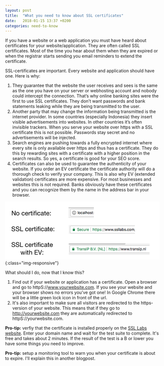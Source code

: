```yaml
---
layout: post
title:  "What you need to know about SSL certificates"
date:   2018-01-15 13:37 +0200
categories: need-to-know
---
```


If you have a website or a web application you must have heard about
certificates for your website/application. They are often called
SSL certificates. Most of the time you hear about them when they are expired or
when the registrar starts sending you email reminders to extend the certificate.

SSL-certificates are important. Every website and application should have one.
Here is why:

1. They guarantee that the website the user receives and sees is the same as the
   one you have on your server or webhosting account and nobody could intercept
   the connection. That’s why online banking sites were the first to use
   SSL certificates. They don’t want passwords and bank statements leaking while
   they are being transmitted to the user.
2. Another party that may change the information being transmitted is the
   internet provider. In some countries (especially Indonesia) they insert
   visible advertisements into websites. In other countries it’s often invisible
   trackers. When you serve your website over https with a SSL certificate this
   is not possible.  Passwords stay secret and no advertisements will be injected.
3. Search engines are pushing towards a fully encrypted internet where every
   site is only available over https and thus has a certificate. They do
   this by rewarding sites with a certificate with a higher position in the
   search results. So yes, a certificate is good for your SEO score.
4. Certificates can also be used to guarantee the authenticity of your website.
   If you order an EV certificate the certificate authority will do a thorough
   check to verify your company. This is also why EV (extended validation)
   certificates are more expensive. For most businesses and websites this is not
   required. Banks obviously have these certificates and you can recognize them
   by the name in the address bar in your browser.

![Different types](/assets/certificates.png){:class="img-responsive"}

What should I do, now that I know this?

1. Find out if your website or application has a certificate. Open a browser and go to
httpS://www.yourwebsite.com. If you see your website and your browser shows no
errors you’ve got one! In Google Chrome there will be a little green lock icon in
front of the url.
2. It's also important to make sure all visitors are redirected to the
   https-version of your website. This means that if they go to
   http://yourwebsite.com they are automatically redirected to
   httpS://yourwebsite.com.

**Pro-tip:** verfiy that the certificate is installed properly on the [SSL Labs
website](https://www.ssllabs.com/ssltest/). Enter your domain name and wait for
the test suite to complete. It's free and takes about 2 minutes. If the result
of the test is a B or lower you have some things you need to improve.

**Pro-tip:** setup a monitoring tool to warn you when your certificate is about
to expire. I'll explain this in another blogpost.


